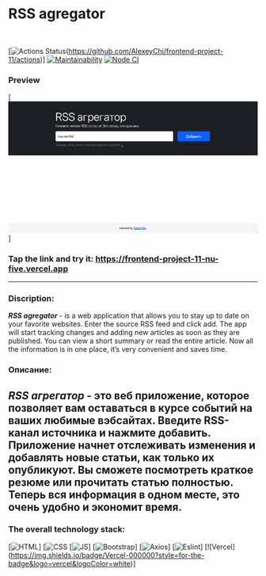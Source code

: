 # RSS agregator

<div align="center">
  <img alt="" src="https://github.com/AlexeyChi/frontend-project-11/actions/workflows/nodeCI.yml"/>
</div>

[![Actions 
Status](https://github.com/AlexeyChi/frontend-project-11/actions/workflows/hexlet-check.yml/badge.svg)(https://github.com/AlexeyChi/frontend-project-11/actions)] [![Maintainability](https://api.codeclimate.com/v1/badges/dc714029c2f9addd5ec9/maintainability)](https://codeclimate.com/github/AlexeyChi/frontend-project-11/maintainability) [![Node CI](https://github.com/AlexeyChi/frontend-project-11/actions/workflows/nodeCI.yml/badge.svg)](https://github.com/AlexeyChi/frontend-project-11/actions/workflows/nodeCI.yml)

### Preview

[![Previw](https://github.com/AlexeyChi/project-preview-/blob/main/rssAgregator.gif)]

### Tap the link and try it: <https://frontend-project-11-nu-five.vercel.app>

---
### Discription:

___RSS agregator___ - is a web application that allows you to stay up to date on your favorite websites. Enter the source RSS feed and click add. The app will start tracking changes and adding new articles as soon as they are published. You can view a short summary or read the entire article.
Now all the information is in one place, it’s very convenient and saves time.

### Описание:

___RSS агрегатор___ - это веб приложение, которое позволяет вам оставаться в курсе событий на ваших любимые вэбсайтах. Введите RSS-канал источника и нажмите добавить. Приложение начнет отслеживать изменения и добавлять новые статьи, как только их опубликуют. Вы сможете посмотреть краткое резюме или прочитать статью полностью.
Теперь вся информация в одном месте, это очень удобно и экономит время.
---
### The overall technology stack:

[![HTML](https://img.shields.io/badge/HTML-239120?style=for-the-badge&logo=html5&logoColor=white)] [![CSS](https://img.shields.io/badge/CSS-239120?&style=for-the-badge&logo=css3&logoColor=white]) [![JS](https://img.shields.io/badge/JavaScript-F7DF1E?style=for-the-badge&logo=JavaScript&logoColor=white)] [![Bootstrap](https://img.shields.io/badge/Bootstrap-563D7C?style=for-the-badge&logo=bootstrap&logoColor=white)] [![Axios](https://img.shields.io/badge/Axios-5A29E4.svg?style=for-the-badge&logo=Axios&logoColor=white)] [![Eslint](https://img.shields.io/badge/eslint-3A33D1?style=for-the-badge&logo=eslint&logoColor=white)] [![Vercel] (https://img.shields.io/badge/Vercel-000000?style=for-the-badge&logo=vercel&logoColor=white)]